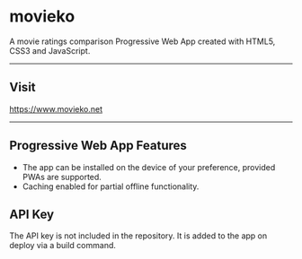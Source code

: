 # movieko
A movie ratings comparison Progressive Web App created with HTML5, CSS3 and JavaScript.

 ---

 ## Visit
 https://www.movieko.net
 
 ---

 ## Progressive Web App Features
 * The app can be installed on the device of your preference, provided PWAs are supported.
 * Caching enabled for partial offline functionality.
 
 ## API Key
 The API key is not included in the repository. It is added to the app on deploy via a build command.